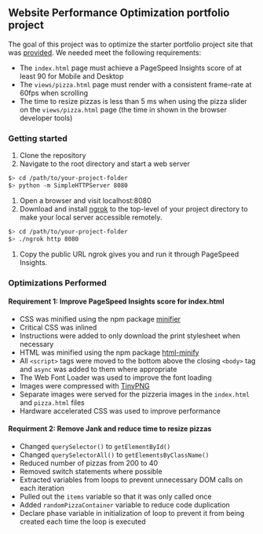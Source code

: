 ## Website Performance Optimization portfolio project

The goal of this project was to optimize the starter portfolio project site that was [provided](https://github.com/udacity/frontend-nanodegree-mobile-portfolio). We needed meet the following requirements:
* The ```index.html``` page must achieve a PageSpeed Insights score of at least 90 for Mobile and Desktop
* The ```views/pizza.html``` page must render with a consistent frame-rate at 60fps when scrolling
* The time to resize pizzas is less than 5 ms when using the pizza slider on the ```views/pizza.html``` page (the time in shown in the browser developer tools)

### Getting started

1. Clone the repository
1. Navigate to the root directory and start a web server

  ```bash
  $> cd /path/to/your-project-folder
  $> python -m SimpleHTTPServer 8080
  ```

1. Open a browser and visit localhost:8080
1. Download and install [ngrok](https://ngrok.com/) to the top-level of your project directory to make your local server accessible remotely.

  ``` bash
  $> cd /path/to/your-project-folder
  $> ./ngrok http 8080
  ```

1. Copy the public URL ngrok gives you and run it through PageSpeed Insights.


### Optimizations Performed

#### Requirement 1: Improve PageSpeed Insights score for index.html
* CSS was minified using the npm package [minifier](https://www.npmjs.com/package/minifier)
* Critical CSS was inlined
* Instructions were added to only download the print stylesheet when necessary
* HTML was minified using the npm package [html-minify](https://www.npmjs.com/package/html-minify)
* All ```<script>``` tags were moved to the bottom above the closing ```<body>``` tag and ```async``` was added to them where appropriate
* The Web Font Loader was used to improve the font loading
* Images were compressed with [TinyPNG](https://tinypng.com/)
* Separate images were served for the pizzeria images in the ```index.html``` and ```pizza.html``` files
* Hardware accelerated CSS was used to improve performance

#### Requirment 2: Remove Jank and reduce time to resize pizzas
* Changed ```querySelector()``` to ```getElementById()```
* Changed ```querySelectorAll()``` to ```getElementsByClassName()```
* Reduced number of pizzas from 200 to 40
* Removed switch statements where possible
* Extracted variables from loops to prevent unnecessary DOM calls on each iteration
* Pulled out the ```items``` variable so that it was only called once
* Added ```randomPizzaContainer``` variable to reduce code duplication
* Declare phase variable in initialization of loop to prevent it from being created each time the loop is executed
